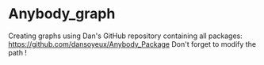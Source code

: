 # Anybody_graph
Creating graphs using Dan's GitHub repository containing all packages:
https://github.com/dansoyeux/Anybody_Package
Don't forget to modify the path ! 
